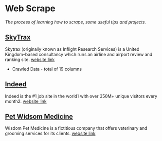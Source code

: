 # Web Scrape
_The process of learning how to scrape, some useful tips and projects._

## [SkyTrax ](https://github.com/stephanie0324/Web-Scraping-/tree/main/skytrax)
Skytrax (originally known as Inflight Research Services) is a United Kingdom–based consultancy which runs an airline and airport review and ranking site. [website link](https://www.airlinequality.com/review-pages/a-z-airline-reviews/)
* Crawled Data - total of 19 columns

## [Indeed](https://github.com/stephanie0324/Web-Scraping-/tree/main/indeed)
Indeed is the #1 job site in the world1 with over 350M+ unique visitors every month2. [website link](https://tw.indeed.com/?r=us)

## [Pet Widsom Medicine](pet-widsom-medicine)
Wisdom Pet Medicine is a fictitious company that offers veterinary and grooming services for its clients. [website link](http://thisisasite.net/)
